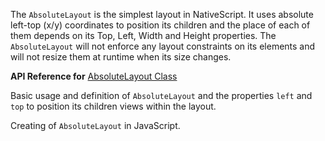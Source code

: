 The `AbsoluteLayout` is the simplest layout in NativeScript. 
It uses absolute left-top (x/y) coordinates to position its children and the place of each of them depends on its Top, Left, Width and Height properties. 
The `AbsoluteLayout` will not enforce any layout constraints on its elements and will not resize them at runtime when its size changes.

**API Reference for** [AbsoluteLayout Class](http://docs.nativescript.org/api-reference/modules/_ui_layouts_absolute_layout_.html)

Basic usage and definition of `AbsoluteLayout` and the properties `left` and `top` to position its children views within the layout.
<snippet id='absolute-layout-html'/>

Creating of `AbsoluteLayout` in JavaScript.
<snippet id='absolute-layout-code-behind'/>